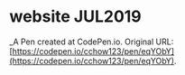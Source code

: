 # website JUL2019
 _A Pen created at CodePen.io. Original URL: [https://codepen.io/cchow123/pen/eqYObY](https://codepen.io/cchow123/pen/eqYObY).

 